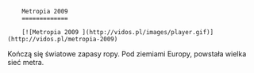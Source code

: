 
        Metropia 2009 
        =============
        
        [![Metropia 2009 ](http://vidos.pl/images/player.gif)](http://vidos.pl/metropia-2009)
        
        
 Kończą się światowe zapasy ropy. Pod ziemiami Europy, powstała wielka sieć metra.
    